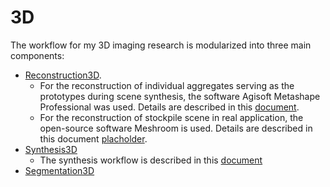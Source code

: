 # 3D

The workflow for my 3D imaging research is modularized into three main components:

* [Reconstruction3D](./Reconstruction3D). 
  * For the reconstruction of individual aggregates serving as the prototypes during scene synthesis, the software Agisoft Metashape Professional was used. Details are described in this [document](./Reconstruction3D/notes/agisoft_metashape_guide/agisoft_metashape_guide.md).
  * For the reconstruction of stockpile scene in real application, the open-source software Meshroom is used. Details are described in this document [placholder]().
* [Synthesis3D](./Synthesis3D)
  * The synthesis workflow is described in this [document](./Synthesis3D/notes/synthesis-workflow/synthesis.md)
* [Segmentation3D](./Segmentation3D)
